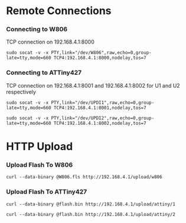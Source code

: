 # Remote Connections
### Connecting to W806
TCP connection on 192.168.4.1:8000
```
sudo socat -v -x PTY,link="/dev/W806",raw,echo=0,group-late=tty,mode=660 TCP4:192.168.4.1:8000,nodelay,tos=7
```
### Connecting to ATTiny427
TCP connection on 192.168.4.1:8001 and 192.168.4.1:8002 for U1 and U2 respectively
```
sudo socat -v -x PTY,link="/dev/UPDI1",raw,echo=0,group-late=tty,mode=660 TCP4:192.168.4.1:8001,nodelay,tos=7
```
```
sudo socat -v -x PTY,link="/dev/UPDI2",raw,echo=0,group-late=tty,mode=660 TCP4:192.168.4.1:8002,nodelay,tos=7
```
# HTTP Upload
### Upload Flash To W806
```
curl --data-binary @W806.fls http://192.168.4.1/upload/w806
```
### Upload Flash To ATTiny427
```
curl --data-binary @flash.bin http://192.168.4.1/upload/attiny/1
```
```
curl --data-binary @flash.bin http://192.168.4.1/upload/attiny/2
```